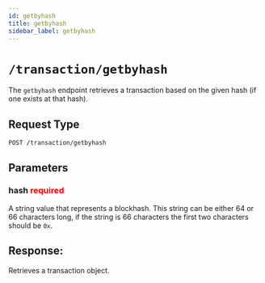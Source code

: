 ```yaml
---
id: getbyhash
title: getbyhash
sidebar_label: getbyhash
---
```


# `/transaction/getbyhash`

The `getbyhash` endpoint retrieves a transaction based on the given hash (if one exists at that hash).

## Request Type

```
POST /transaction/getbyhash
```

## Parameters

### hash <span style="color:red">required</span>

A string value that represents a blockhash. This string can be either 64 or 66 characters long, if the string is 66 characters the first two characters should be `0x`.

## Response:

Retrieves a transaction object.
